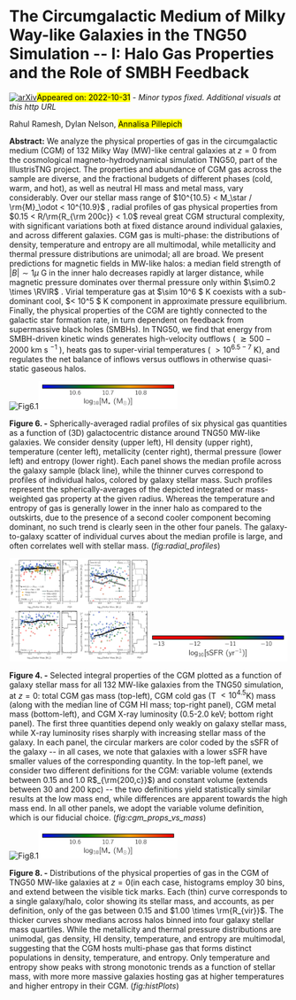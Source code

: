 <div class="macros" style="visibility:hidden;">
$\newcommand{\ensuremath}{}$
$\newcommand{\xspace}{}$
$\newcommand{\object}[1]{\texttt{#1}}$
$\newcommand{\farcs}{{.}''}$
$\newcommand{\farcm}{{.}'}$
$\newcommand{\arcsec}{''}$
$\newcommand{\arcmin}{'}$
$\newcommand{\ion}[2]{#1#2}$
$\newcommand{\textsc}[1]{\textrm{#1}}$
$\newcommand{\hl}[1]{\textrm{#1}}$
$\newcommand{\}{MSUN}$
$\newcommand{\}{RVIR}$
$\newcommand{\}{RTC}$
$\newcommand{\}{MTC}$
$\newcommand{\}{MSTC}$
$\newcommand{\}{RFC}$
$\newcommand{\}{MFC}$
$\newcommand{\}{ROUT}$
$\newcommand{\}{RHALF}$
$\newcommand{\}{MVIR}$
$\newcommand{\}{MHALO}$
$\newcommand{\}{MSH}$
$\newcommand{\}{MS}$
$\newcommand{\}{AS}$
$\newcommand{\}{ADM}$
$\newcommand{\}{etal}$</div>

<div class="macros" style="visibility:hidden;">
$\newcommand{\ensuremath}{}$
$\newcommand{\xspace}{}$
$\newcommand{\object}[1]{\texttt{#1}}$
$\newcommand{\farcs}{{.}''}$
$\newcommand{\farcm}{{.}'}$
$\newcommand{\arcsec}{''}$
$\newcommand{\arcmin}{'}$
$\newcommand{\ion}[2]{#1#2}$
$\newcommand{\textsc}[1]{\textrm{#1}}$
$\newcommand{\hl}[1]{\textrm{#1}}$
$\newcommand{\}{MSUN}$
$\newcommand{\}{RVIR}$
$\newcommand{\}{RTC}$
$\newcommand{\}{MTC}$
$\newcommand{\}{MSTC}$
$\newcommand{\}{RFC}$
$\newcommand{\}{MFC}$
$\newcommand{\}{ROUT}$
$\newcommand{\}{RHALF}$
$\newcommand{\}{MVIR}$
$\newcommand{\}{MHALO}$
$\newcommand{\}{MSH}$
$\newcommand{\}{MS}$
$\newcommand{\}{AS}$
$\newcommand{\}{ADM}$
$\newcommand{\}{etal}$</div>



<div id="title">

# The Circumgalactic Medium of Milky Way-like Galaxies in the TNG50 Simulation -- I: Halo Gas Properties and the Role of SMBH Feedback

</div>
<div id="comments">

[![arXiv](https://img.shields.io/badge/arXiv-2211.00020-b31b1b.svg)](https://arxiv.org/abs/2211.00020)<mark>Appeared on: 2022-10-31</mark> - _Minor typos fixed. Additional visuals at this http URL_

</div>
<div id="authors">

Rahul Ramesh, Dylan Nelson, <mark><mark>Annalisa Pillepich</mark></mark>

</div>
<div id="abstract">

**Abstract:** We analyze the physical properties of gas in the circumgalactic medium (CGM) of 132 Milky Way (MW)-like central galaxies at $z=0$ from the cosmological magneto-hydrodynamical simulation TNG50, part of the IllustrisTNG project. The properties and abundance of CGM gas across the sample are diverse, and the fractional budgets of different phases (cold, warm, and hot), as well as neutral HI mass and metal mass, vary considerably. Over our stellar mass range of $10^{10.5} < M_\star / \rm{M}_\odot < 10^{10.9}$ , radial profiles of gas physical properties from $0.15 < R/\rm{R_{\rm 200c}} < 1.0$ reveal great CGM structural complexity, with significant variations both at fixed distance around individual galaxies, and across different galaxies. CGM gas is multi-phase: the distributions of density, temperature and entropy are all multimodal, while metallicity and thermal pressure distributions are unimodal; all are broad. We present predictions for magnetic fields in MW-like halos: a median field strength of $|B|\sim 1\mu$ G in the inner halo decreases rapidly at larger distance, while magnetic pressure dominates over thermal pressure only within $\sim0.2 \times \RVIR$ . Virial temperature gas at $\sim 10^6 $ K coexists with a sub-dominant cool, $< 10^5 $ K component in approximate pressure equilibrium. Finally, the physical properties of the CGM are tightly connected to the galactic star formation rate, in turn dependent on feedback from supermassive black holes (SMBHs). In TNG50, we find that energy from SMBH-driven kinetic winds generates high-velocity outflows ( $\gtrsim 500-2000$ km s $^{-1}$ ), heats gas to super-virial temperatures ( $> 10^{6.5-7}$ K), and regulates the net balance of inflows versus outflows in otherwise quasi-static gaseous halos.

</div>

<div id="div_fig1">

<img src="tmp_2211.00020/./figures/fig6.png" alt="Fig6.1" width="50%"/><img src="tmp_2211.00020/./figures/fig6Cbar.png" alt="Fig6.2" width="50%"/>

**Figure 6. -** Spherically-averaged radial profiles of six physical gas quantities as a function of (3D) galactocentric distance around TNG50 MW-like galaxies. We consider density (upper left), HI density (upper right), temperature (center left), metallicity (center right), thermal pressure (lower left) and entropy (lower right). Each panel shows the median profile across the galaxy sample (black line), while the thinner curves correspond to profiles of individual halos, colored by galaxy stellar mass. Such profiles represent the spherically-averages of the depicted integrated or mass-weighted gas property at the given radius. Whereas the temperature and entropy of gas is generally lower in the inner halo as compared to the outskirts, due to the presence of a second cooler component becoming dominant, no such trend is clearly seen in the other four panels. The galaxy-to-galaxy scatter of individual curves about the median profile is large, and often correlates well with stellar mass. (*fig:radial_profiles*)

</div>
<div id="div_fig2">

<img src="tmp_2211.00020/./figures/fig4_2.png" alt="Fig4.1" width="50%"/><img src="tmp_2211.00020/./figures/fig4_2Cbar.png" alt="Fig4.2" width="50%"/>

**Figure 4. -** Selected integral properties of the CGM plotted as a function of galaxy stellar mass for all 132 MW-like galaxies from the TNG50 simulation, at $z=0$: total CGM gas mass (top-left), CGM cold gas (T $<10^{4.5}$K) mass (along with the median line of CGM HI mass; top-right panel), CGM metal mass (bottom-left), and CGM X-ray luminosity (0.5-2.0 keV; bottom right panel). The first three quantities depend only weakly on galaxy stellar mass, while X-ray luminosity rises sharply with increasing stellar mass of the galaxy. In each panel, the circular markers are color coded by the sSFR of the galaxy -- in all cases, we note that galaxies with a lower sSFR have smaller values of the corresponding quantity. In the top-left panel, we consider two different definitions for the CGM: variable volume (extends between 0.15 and 1.0 R$_{\rm{200,c}}$) and constant volume (extends between 30 and 200 kpc) -- the two definitions yield statistically similar results at the low mass end, while differences are apparent towards the high mass end. In all other panels, we adopt the variable volume definition, which is our fiducial choice. (*fig:cgm_props_vs_mass*)

</div>
<div id="div_fig3">

<img src="tmp_2211.00020/./figures/histPlots.png" alt="Fig8.1" width="50%"/><img src="tmp_2211.00020/./figures/fig6Cbar.png" alt="Fig8.2" width="50%"/>

**Figure 8. -** Distributions of the physical properties of gas in the CGM of TNG50 MW-like galaxies at $z=0$(in each case, histograms employ 30 bins, and extend between the visible tick marks. Each (thin) curve corresponds to a single galaxy/halo, color showing its stellar mass, and accounts, as per definition, only of the gas between $0.15$ and $1.00 \times \rm{R_{vir}}$. The thicker curves show medians across halos binned into four galaxy stellar mass quartiles. While the metallicity and thermal pressure distributions are unimodal, gas density, HI density, temperature, and entropy are multimodal, suggesting that the CGM hosts multi-phase gas that forms distinct populations in density, temperature, and entropy. Only temperature and entropy show peaks with strong monotonic trends as a function of stellar mass, with more more massive galaxies hosting gas at higher temperatures and higher entropy in their CGM. (*fig:histPlots*)

</div>
